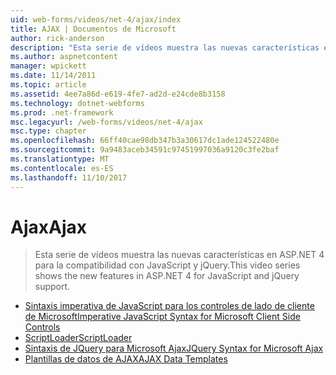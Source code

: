 ```yaml
---
uid: web-forms/videos/net-4/ajax/index
title: AJAX | Documentos de Microsoft
author: rick-anderson
description: "Esta serie de vídeos muestra las nuevas características en ASP.NET 4 para la compatibilidad con JavaScript y jQuery."
ms.author: aspnetcontent
manager: wpickett
ms.date: 11/14/2011
ms.topic: article
ms.assetid: 4ee7a86d-e619-4fe7-ad2d-e24cde8b3158
ms.technology: dotnet-webforms
ms.prod: .net-framework
msc.legacyurl: /web-forms/videos/net-4/ajax
msc.type: chapter
ms.openlocfilehash: 66ff40cae98db347b3a30617dc1ade124522480e
ms.sourcegitcommit: 9a9483aceb34591c97451997036a9120c3fe2baf
ms.translationtype: MT
ms.contentlocale: es-ES
ms.lasthandoff: 11/10/2017
---
```

<a name="ajax"></a><span data-ttu-id="cd53a-103">Ajax</span><span class="sxs-lookup"><span data-stu-id="cd53a-103">Ajax</span></span>
====================
> <span data-ttu-id="cd53a-104">Esta serie de vídeos muestra las nuevas características en ASP.NET 4 para la compatibilidad con JavaScript y jQuery.</span><span class="sxs-lookup"><span data-stu-id="cd53a-104">This video series shows the new features in ASP.NET 4 for JavaScript and jQuery support.</span></span>


- [<span data-ttu-id="cd53a-105">Sintaxis imperativa de JavaScript para los controles de lado de cliente de Microsoft</span><span class="sxs-lookup"><span data-stu-id="cd53a-105">Imperative JavaScript Syntax for Microsoft Client Side Controls</span></span>](aspnet-4-quick-hit-imperative-javascript-syntax-for-microsoft-client-side-controls.md)
- [<span data-ttu-id="cd53a-106">ScriptLoader</span><span class="sxs-lookup"><span data-stu-id="cd53a-106">ScriptLoader</span></span>](aspnet-4-quick-hit-the-scriptloader.md)
- [<span data-ttu-id="cd53a-107">Sintaxis de JQuery para Microsoft Ajax</span><span class="sxs-lookup"><span data-stu-id="cd53a-107">JQuery Syntax for Microsoft Ajax</span></span>](aspnet-4-quick-hit-jquery-syntax-for-microsoft-ajax.md)
- [<span data-ttu-id="cd53a-108">Plantillas de datos de AJAX</span><span class="sxs-lookup"><span data-stu-id="cd53a-108">AJAX Data Templates</span></span>](aspnet-4-quick-hit-ajax-data-templates.md)
